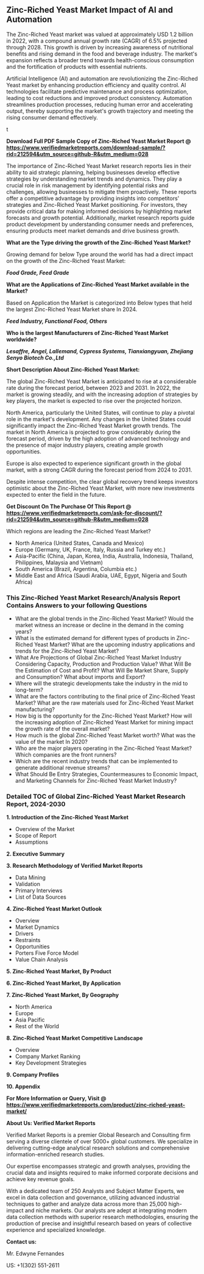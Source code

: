 <h2>Zinc-Riched Yeast Market Impact of AI and Automation</h2><p>The Zinc-Riched Yeast market was valued at approximately USD 1.2 billion in 2022, with a compound annual growth rate (CAGR) of 6.5% projected through 2028. This growth is driven by increasing awareness of nutritional benefits and rising demand in the food and beverage industry. The market's expansion reflects a broader trend towards health-conscious consumption and the fortification of products with essential nutrients.</p><p>Artificial Intelligence (AI) and automation are revolutionizing the Zinc-Riched Yeast market by enhancing production efficiency and quality control. AI technologies facilitate predictive maintenance and process optimization, leading to cost reductions and improved product consistency. Automation streamlines production processes, reducing human error and accelerating output, thereby supporting the market's growth trajectory and meeting the rising consumer demand effectively.</p>t</p><p id="" class=""><strong>Download Full PDF Sample Copy of Zinc-Riched Yeast Market Report @ <a href="https://www.verifiedmarketreports.com/download-sample/?rid=212594&utm_source=github-R&utm_medium=028" target="_blank">https://www.verifiedmarketreports.com/download-sample/?rid=212594&utm_source=github-R&utm_medium=028</a></strong></p><p>The importance of&nbsp;Zinc-Riched Yeast Market research reports lies in their ability to aid strategic planning, helping businesses develop effective strategies by understanding market trends and dynamics. They play a crucial role in risk management by identifying potential risks and challenges, allowing businesses to mitigate them proactively. These reports offer a competitive advantage by providing insights into competitors' strategies and Zinc-Riched Yeast Market positioning. For investors, they provide critical data for making informed decisions by highlighting market forecasts and growth potential. Additionally, market research reports guide product development by understanding consumer needs and preferences, ensuring products meet market demands and drive business growth.</p><p><strong>What are the&nbsp;Type driving the growth of the Zinc-Riched Yeast Market?</strong></p><p id="" class="">Growing demand for below Type around the world has had a direct impact on the growth of the Zinc-Riched Yeast Market:</p><em><strong>Food Grade, Feed Grade</strong></em></p><strong>What are the&nbsp;Applications&nbsp;of Zinc-Riched Yeast Market available in the Market?</strong></p><p id="" class="">Based on Application the Market is categorized into Below types that held the largest Zinc-Riched Yeast Market share In 2024.</p><em><strong>Feed Industry, Functional Food, Others</strong></em></p><strong>Who is the largest Manufacturers of Zinc-Riched Yeast Market worldwide?</strong></p><p><em><strong>Lesaffre, Angel, Lallemand, Cypress Systems, Tianxiangyuan, Zhejiang Senyo Biotech Co.,Ltd</strong></em></p><p id="" class=""><strong>Short Description About Zinc-Riched Yeast Market:</strong></p><p>The global Zinc-Riched Yeast Market is anticipated to rise at a considerable rate during the forecast period, between 2023 and 2031. In 2022, the market is growing steadily, and with the increasing adoption of strategies by key players, the market is expected to rise over the projected horizon.</p><p>North America, particularly the United States, will continue to play a pivotal role in the market's development. Any changes in the United States could significantly impact the Zinc-Riched Yeast Market growth trends. The market in North America is projected to grow considerably during the forecast period, driven by the high adoption of advanced technology and the presence of major industry players, creating ample growth opportunities.</p><p>Europe is also expected to experience significant growth in the global market, with a strong CAGR during the forecast period from 2024 to 2031.</p><p>Despite intense competition, the clear global recovery trend keeps investors optimistic about the Zinc-Riched Yeast Market, with more new investments expected to enter the field in the future.</p><p id="" class=""><strong>Get Discount On The Purchase Of This Report @ <a href="https://www.verifiedmarketreports.com/ask-for-discount/?rid=212594&utm_source=github-R&utm_medium=028" target="_blank">https://www.verifiedmarketreports.com/ask-for-discount/?rid=212594&utm_source=github-R&utm_medium=028</a></strong></p>Which regions are leading the Zinc-Riched Yeast Market?</p><ul><li>North America (United States, Canada and Mexico)</li><li>Europe (Germany, UK, France, Italy, Russia and Turkey etc.)</li><li>Asia-Pacific (China, Japan, Korea, India, Australia, Indonesia, Thailand, Philippines, Malaysia and Vietnam)</li><li>South America (Brazil, Argentina, Columbia etc.)</li><li>Middle East and Africa (Saudi Arabia, UAE, Egypt, Nigeria and South Africa)</li></ul><h3 id="" class="">This Zinc-Riched Yeast Market Research/Analysis Report Contains Answers to your following Questions</h3><ul><li>What are the global trends in the Zinc-Riched Yeast Market? Would the market witness an increase or decline in the demand in the coming years?</li><li>What is the estimated demand for different types of products in Zinc-Riched Yeast Market? What are the upcoming industry applications and trends for the Zinc-Riched Yeast Market?</li><li>What Are Projections of Global Zinc-Riched Yeast Market Industry Considering Capacity, Production and Production Value? What Will Be the Estimation of Cost and Profit? What Will Be Market Share, Supply and Consumption? What about imports and Export?</li><li>Where will the strategic developments take the industry in the mid to long-term?</li><li>What are the factors contributing to the final price of Zinc-Riched Yeast Market? What are the raw materials used for Zinc-Riched Yeast Market manufacturing?</li><li>How big is the opportunity for the Zinc-Riched Yeast Market? How will the increasing adoption of Zinc-Riched Yeast Market for mining impact the growth rate of the overall market?</li><li>How much is the global Zinc-Riched Yeast Market worth? What was the value of the market In 2020?</li><li>Who are the major players operating in the Zinc-Riched Yeast Market? Which companies are the front runners?</li><li>Which are the recent industry trends that can be implemented to generate additional revenue streams?</li><li>What Should Be Entry Strategies, Countermeasures to Economic Impact, and Marketing Channels for Zinc-Riched Yeast Market Industry?</li></ul><h3 id="" class="">Detailed TOC of Global Zinc-Riched Yeast Market Research Report, 2024-2030</h3><p id="" class=""><strong>1. Introduction of the Zinc-Riched Yeast Market</strong></p><ul><li>Overview of the Market</li><li>Scope of Report</li><li>Assumptions</li></ul><p id="" class=""><strong>2. Executive Summary</strong></p><p id="" class=""><strong>3. Research Methodology of Verified Market Reports</strong></p><ul><li>Data Mining</li><li>Validation</li><li>Primary Interviews</li><li>List of Data Sources</li></ul><p id="" class=""><strong>4. Zinc-Riched Yeast Market Outlook</strong></p><ul><li>Overview</li><li>Market Dynamics</li><li>Drivers</li><li>Restraints</li><li>Opportunities</li><li>Porters Five Force Model</li><li>Value Chain Analysis</li></ul><p id="" class=""><strong>5. Zinc-Riched Yeast Market, By Product</strong></p><p id="" class=""><strong>6. Zinc-Riched Yeast Market, By Application</strong></p><p id="" class=""><strong>7. Zinc-Riched Yeast Market, By Geography</strong></p><ul><li>North America</li><li>Europe</li><li>Asia Pacific</li><li>Rest of the World</li></ul><p id="" class=""><strong>8. Zinc-Riched Yeast Market Competitive Landscape</strong></p><ul><li>Overview</li><li>Company Market Ranking</li><li>Key Development Strategies</li></ul><p id="" class=""><strong>9. Company Profiles</strong></p><p id="" class=""><strong>10. Appendix</strong></p><p id="" class=""><strong>For More Information or Query, Visit @ <a href="https://www.verifiedmarketreports.com/product/zinc-riched-yeast-market/" target="_blank">https://www.verifiedmarketreports.com/product/zinc-riched-yeast-market/</a></strong></p><p id="" class=""><strong>About Us: Verified Market Reports</strong></p><p id="" class="">Verified Market Reports is a premier Global Research and Consulting firm serving a diverse clientele of over 5000+ global customers. We specialize in delivering cutting-edge analytical research solutions and comprehensive information-enriched research studies.</p><p id="" class="">Our expertise encompasses strategic and growth analyses, providing the crucial data and insights required to make informed corporate decisions and achieve key revenue goals.</p><p id="" class="">With a dedicated team of 250 Analysts and Subject Matter Experts, we excel in data collection and governance, utilizing advanced industrial techniques to gather and analyze data across more than 25,000 high-impact and niche markets. Our analysts are adept at integrating modern data collection methods with superior research methodologies, ensuring the production of precise and insightful research based on years of collective experience and specialized knowledge.</p><p id="" class=""><strong>Contact us:</strong></p><p id="" class="">Mr. Edwyne Fernandes</p><p id="" class="">US: +1(302) 551-2611</p>